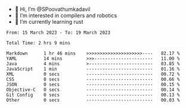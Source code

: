 - 👋 Hi, I’m @SPoovathumkadavil
- 👀 I’m interested in compilers and robotics
- 🌱 I’m currently learning rust

<!--START_SECTION:waka-->

```text
From: 15 March 2023 - To: 19 March 2023

Total Time: 2 hrs 9 mins

Markdown      1 hr 46 mins    >>>>>>>>>>>>>>>>>>>>>----   82.17 %
YAML          14 mins         >>>----------------------   11.00 %
Java          4 mins          >------------------------   03.85 %
JavaScript    1 min           -------------------------   01.16 %
XML           0 secs          -------------------------   00.72 %
CSS           0 secs          -------------------------   00.66 %
JSON          0 secs          -------------------------   00.15 %
Objective-C   0 secs          -------------------------   00.14 %
Git Config    0 secs          -------------------------   00.13 %
Other         0 secs          -------------------------   00.03 %
```

<!--END_SECTION:waka-->

<!---
SPoovathumkadavil/SPoovathumkadavil is a ✨ special ✨ repository because its `README.md` (this file) appears on your GitHub profile.
You can click the Preview link to take a look at your changes.
--->
